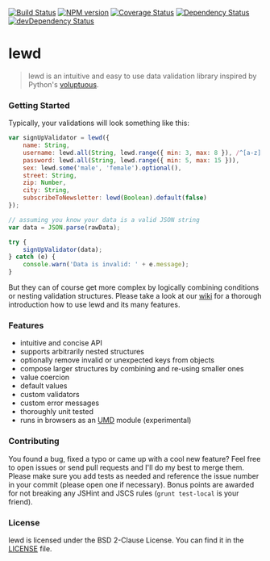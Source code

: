 [![Build Status](http://img.shields.io/travis/pigulla/lewd.svg?style=flat-square)](https://travis-ci.org/pigulla/lewd)
[![NPM version](http://img.shields.io/npm/v/lewd.svg?style=flat-square)](http://badge.fury.io/js/lewd)
[![Coverage Status](https://img.shields.io/coveralls/pigulla/lewd.svg?style=flat-square)](https://coveralls.io/r/pigulla/lewd)
[![Dependency Status](https://david-dm.org/pigulla/lewd.svg?style=flat)](https://david-dm.org/pigulla/lewd)
[![devDependency Status](https://david-dm.org/pigulla/lewd/dev-status.svg?style=flat)](https://david-dm.org/pigulla/lewd#info=devDependencies)

# lewd
> lewd is an intuitive and easy to use data validation library inspired by Python's [voluptuous](https://github.com/alecthomas/voluptuous).

### Getting Started
Typically, your validations will look something like this:
```javascript
var signUpValidator = lewd({
    name: String,
    username: lewd.all(String, lewd.range({ min: 3, max: 8 }), /^[a-z][a-z0-9]+$/i),
    password: lewd.all(String, lewd.range({ min: 5, max: 15 })),
    sex: lewd.some('male', 'female').optional(),
    street: String,
    zip: Number,
    city: String,
    subscribeToNewsletter: lewd(Boolean).default(false)
});

// assuming you know your data is a valid JSON string
var data = JSON.parse(rawData);

try {
    signUpValidator(data);
} catch (e) {
    console.warn('Data is invalid: ' + e.message);
}
```
But they can of course get more complex by logically combining conditions or nesting validation structures. Please take a look at our [wiki](https://github.com/pigulla/lewd/wiki) for a thorough introduction how to use lewd and its many features.

### Features
 - intuitive and concise API
 - supports arbitrarily nested structures
 - optionally remove invalid or unexpected keys from objects
 - compose larger structures by combining and re-using smaller ones
 - value coercion
 - default values
 - custom validators
 - custom error messages
 - thoroughly unit tested
 - runs in browsers as an [UMD](https://github.com/umdjs/umd) module (experimental)

### Contributing
You found a bug, fixed a typo or came up with a cool new feature? Feel free to open issues or send pull requests and I'll do my best to merge them. Please make sure you add tests as needed and reference the issue number in your commit (please open one if necessary). Bonus points are awarded for not breaking any JSHint and JSCS rules (`grunt test-local` is your friend).

### License
lewd is licensed under the BSD 2-Clause License. You can find it in the [LICENSE](LICENSE) file.
